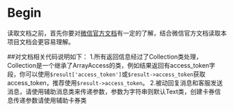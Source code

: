 # Begin

读取文档之前，首先你要对[微信官方文档](https://mp.weixin.qq.com/wiki)有一定的了解，结合微信官方文档读取本项目文档会更容易理解。

##对文档相关代码说明如下：
1.所有返回信息经过了Collection类处理，Collection是一个继承了ArrayAccess的类，例如结果返回有access_token字段，你可以使用```$result['access_token']```或```$result->access_token```获取access_token，推荐使用```$result->access_token```。
2.被动回复消息和客服发送消息，请使用辅助消息类来传递参数，参数为字符串则默认Text类，创建卡券信息传递参数请使用辅助卡券类
